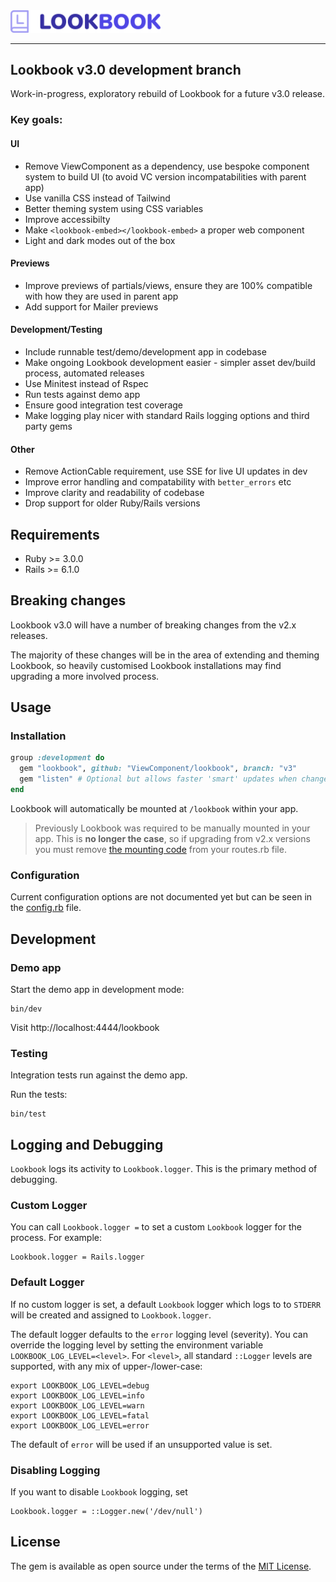 <img src=".github/assets/lookbook_logo.svg" width="240">

<hr>

## Lookbook v3.0 development branch

Work-in-progress, exploratory rebuild of Lookbook for a future v3.0 release.

### Key goals:

#### UI

* Remove ViewComponent as a dependency, use bespoke component system to build UI (to avoid VC version incompatabilities with parent app)
* Use vanilla CSS instead of Tailwind
* Better theming system using CSS variables
* Improve accessibilty
* Make `<lookbook-embed></lookbook-embed>` a proper web component
* Light and dark modes out of the box

#### Previews

* Improve previews of partials/views, ensure they are 100% compatible with how they are used in parent app
* Add support for Mailer previews

#### Development/Testing

* Include runnable test/demo/development app in codebase
* Make ongoing Lookbook development easier - simpler asset dev/build process, automated releases
* Use Minitest instead of Rspec
* Run tests against demo app
* Ensure good integration test coverage
* Make logging play nicer with standard Rails logging options and third party gems

#### Other

* Remove ActionCable requirement, use SSE for live UI updates in dev
* Improve error handling and compatability with `better_errors` etc
* Improve clarity and readability of codebase
* Drop support for older Ruby/Rails versions

## Requirements

* Ruby >= 3.0.0
* Rails >= 6.1.0

## Breaking changes

Lookbook v3.0 will have a number of breaking changes from the v2.x releases.

The majority of these changes will be in the area of extending and theming Lookbook, so heavily customised Lookbook installations may find upgrading a more involved process.

## Usage

### Installation

```rb
group :development do
  gem "lookbook", github: "ViewComponent/lookbook", branch: "v3"
  gem "listen" # Optional but allows faster 'smart' updates when changes occur
end
```

Lookbook will automatically be mounted at `/lookbook` within your app.

> Previously Lookbook was required to be manually mounted in your app. This is **no longer the case**, so if upgrading from v2.x versions you must remove [the mounting code](https://lookbook.build/guide/installation#step-2) from your routes.rb file.

### Configuration

Current configuration options are not documented yet but can be seen in the [config.rb](lib/lookbook/config.rb) file.

## Development

### Demo app

Start the demo app in development mode:

```
bin/dev
```

Visit http://localhost:4444/lookbook

### Testing

Integration tests run against the demo app.

Run the tests:

```
bin/test
```

## Logging and Debugging

`Lookbook` logs its activity to `Lookbook.logger`.
This is the primary method of debugging.

### Custom Logger

You can call `Lookbook.logger =` to set a custom `Lookbook` logger for the process. For example:

```
Lookbook.logger = Rails.logger
```

### Default Logger

If no custom logger is set, a default `Lookbook` logger which logs to to `STDERR` will be created and assigned to `Lookbook.logger`.

The default logger defaults to the `error` logging level (severity).
You can override the logging level by setting the environment variable `LOOKBOOK_LOG_LEVEL=<level>`.
For `<level>`, all standard `::Logger` levels are supported, with any mix of upper-/lower-case:

```
export LOOKBOOK_LOG_LEVEL=debug
export LOOKBOOK_LOG_LEVEL=info
export LOOKBOOK_LOG_LEVEL=warn
export LOOKBOOK_LOG_LEVEL=fatal
export LOOKBOOK_LOG_LEVEL=error
```

The default of `error` will be used if an unsupported value is set.

### Disabling Logging

If you want to disable `Lookbook` logging, set

```
Lookbook.logger = ::Logger.new('/dev/null')
```

## License

The gem is available as open source under the terms of the [MIT License](https://opensource.org/licenses/MIT).